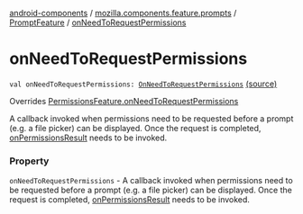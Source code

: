 [android-components](../../index.md) / [mozilla.components.feature.prompts](../index.md) / [PromptFeature](index.md) / [onNeedToRequestPermissions](./on-need-to-request-permissions.md)

# onNeedToRequestPermissions

`val onNeedToRequestPermissions: `[`OnNeedToRequestPermissions`](../../mozilla.components.support.base.feature/-on-need-to-request-permissions.md) [(source)](https://github.com/mozilla-mobile/android-components/blob/master/components/feature/prompts/src/main/java/mozilla/components/feature/prompts/PromptFeature.kt#L181)

Overrides [PermissionsFeature.onNeedToRequestPermissions](../../mozilla.components.support.base.feature/-permissions-feature/on-need-to-request-permissions.md)

A callback invoked when permissions
need to be requested before a prompt (e.g. a file picker) can be displayed.
Once the request is completed, [onPermissionsResult](on-permissions-result.md) needs to be invoked.

### Property

`onNeedToRequestPermissions` - A callback invoked when permissions
need to be requested before a prompt (e.g. a file picker) can be displayed.
Once the request is completed, [onPermissionsResult](on-permissions-result.md) needs to be invoked.
